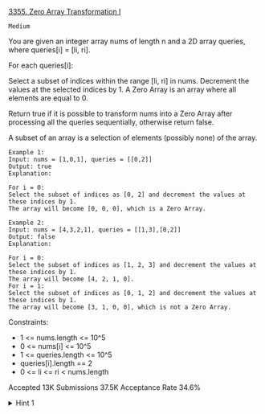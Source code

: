 [3355. Zero Array Transformation I](https://leetcode.com/problems/zero-array-transformation-i/)

`Medium`

You are given an integer array nums of length n and a 2D array queries, where queries[i] = [li, ri].

For each queries[i]:

Select a subset of indices within the range [li, ri] in nums.
Decrement the values at the selected indices by 1.
A Zero Array is an array where all elements are equal to 0.

Return true if it is possible to transform nums into a Zero Array after processing all the queries sequentially, otherwise return false.

A subset of an array is a selection of elements (possibly none) of the array.

```
Example 1:
Input: nums = [1,0,1], queries = [[0,2]]
Output: true
Explanation:

For i = 0:
Select the subset of indices as [0, 2] and decrement the values at these indices by 1.
The array will become [0, 0, 0], which is a Zero Array.

Example 2:
Input: nums = [4,3,2,1], queries = [[1,3],[0,2]]
Output: false
Explanation:

For i = 0:
Select the subset of indices as [1, 2, 3] and decrement the values at these indices by 1.
The array will become [4, 2, 1, 0].
For i = 1:
Select the subset of indices as [0, 1, 2] and decrement the values at these indices by 1.
The array will become [3, 1, 0, 0], which is not a Zero Array.
```

Constraints:

- 1 <= nums.length <= 10^5
- 0 <= nums[i] <= 10^5
- 1 <= queries.length <= 10^5
- queries[i].length == 2
- 0 <= li <= ri < nums.length

Accepted
13K
Submissions
37.5K
Acceptance Rate
34.6%

<details>
<summary>Hint 1</summary>

Can we use difference array and prefix sum to check if an index can be made zero?

</details>